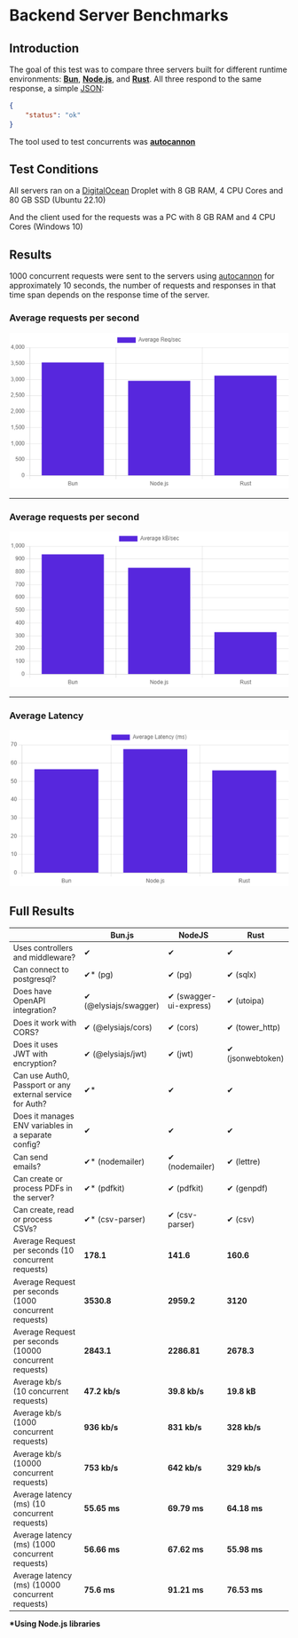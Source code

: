 # Backend Server Benchmarks

## Introduction
The goal of this test was to compare three servers built for different runtime environments: **[Bun](https://bun.sh/)**, **[Node.js](https://nodejs.org/)**, and **[Rust](https://www.rust-lang.org/)**. All three respond to the same response, a simple [JSON](https://www.json.org/):

```json
{
    "status": "ok"
}
```
The tool used to test concurrents was **[autocannon](https://github.com/mcollina/autocannon)**

## Test Conditions
All servers ran on a [DigitalOcean](https://www.digitalocean.com/) Droplet with 8 GB RAM, 4 CPU Cores and 80 GB SSD (Ubuntu 22.10)

And the client used for the requests was a PC with 8 GB RAM and 4 CPU Cores (Windows 10)

## Results
1000 concurrent requests were sent to the servers using [autocannon](https://github.com/mcollina/autocannon) for approximately 10 seconds, the number of requests and responses in that time span depends on the response time of the server.

### **Average requests per second**
![req-sec](/docs/charts/req-sec-2.png)

***

### **Average requests per second**
![req-sec](/docs/charts/kb-sec-2.png)

***

### **Average Latency**
![latency](/docs/charts/latency-2.png)


## Full Results

|| Bun.js | NodeJS | Rust |
|-----------------------------------------------------------------|----------------------|--------------------------|----------------------------|
| Uses controllers and middleware? | ✔ | ✔ | ✔ |
| Can connect to postgresql? | ✔* (pg) | ✔ (pg) | ✔ (sqlx) |
| Does have OpenAPI integration? | ✔ (@elysiajs/swagger) | ✔ (swagger-ui-express) | ✔ (utoipa) |
| Does it work with CORS? | ✔ (@elysiajs/cors) | ✔ (cors) | ✔ (tower_http) |
| Does it uses JWT with encryption? | ✔ (@elysiajs/jwt) | ✔ (jwt) | ✔ (jsonwebtoken) |
| Can use Auth0, Passport or any external service for Auth? | ✔* | ✔ | ✔ |
| Does it manages ENV variables in a separate config? | ✔ | ✔ | ✔ |
| Can send emails? | ✔* (nodemailer) | ✔ (nodemailer) | ✔ (lettre) |
| Can create or process PDFs in the server? | ✔* (pdfkit) | ✔ (pdfkit) | ✔ (genpdf) |
| Can create, read or process CSVs? | ✔* (csv-parser) | ✔ (csv-parser) | ✔ (csv) |
| Average Request per seconds (10 concurrent requests) | **178.1** | **141.6** | **160.6** |
| Average Request per seconds (1000 concurrent requests) | **3530.8** | **2959.2** | **3120** |
| Average Request per seconds (10000 concurrent requests) | **2843.1** | **2286.81** | **2678.3** |
| Average kb/s (10 concurrent requests) | **47.2 kb/s** | **39.8 kb/s** | **19.8 kB** |
| Average kb/s (1000 concurrent requests) | **936 kb/s** | **831 kb/s** | **328 kb/s** |
| Average kb/s (10000 concurrent requests) | **753 kb/s** | **642 kb/s** | **329 kb/s** |
| Average latency (ms) (10 concurrent requests) | **55.65 ms** | **69.79 ms** | **64.18 ms** |
| Average latency (ms) (1000 concurrent requests) | **56.66 ms** | **67.62 ms** | **55.98 ms** |
| Average latency (ms) (10000 concurrent requests) | **75.6 ms** | **91.21 ms** | **76.53 ms** |

**\*Using Node.js libraries**
